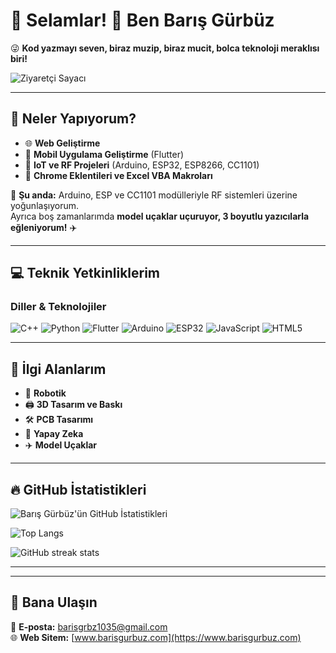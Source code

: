 # 🚀 Selamlar! 👋 Ben Barış Gürbüz

😜 **Kod yazmayı seven, biraz muzip, biraz mucit, bolca teknoloji meraklısı biri!**  

![Ziyaretçi Sayacı](https://komarev.com/ghpvc/?username=barisgrbz&label=Ziyaretçi%20Sayısı&color=brightgreen)

---

## 🚀 **Neler Yapıyorum?**
- 🌐 **Web Geliştirme**
- 📱 **Mobil Uygulama Geliştirme** (Flutter)
- 📡 **IoT ve RF Projeleri** (Arduino, ESP32, ESP8266, CC1101)
- 🧩 **Chrome Eklentileri ve Excel VBA Makroları**

🔧 **Şu anda:** Arduino, ESP ve CC1101 modülleriyle RF sistemleri üzerine yoğunlaşıyorum.  
Ayrıca boş zamanlarımda **model uçaklar uçuruyor, 3 boyutlu yazıcılarla eğleniyorum!** ✈️

---

## 💻 **Teknik Yetkinliklerim**
### **Diller & Teknolojiler**
![C++](https://img.shields.io/badge/C%2B%2B-00599C?style=for-the-badge&logo=c%2B%2B&logoColor=white)
![Python](https://img.shields.io/badge/Python-3776AB?style=for-the-badge&logo=python&logoColor=white)
![Flutter](https://img.shields.io/badge/Flutter-02569B?style=for-the-badge&logo=flutter&logoColor=white)
![Arduino](https://img.shields.io/badge/Arduino-00979D?style=for-the-badge&logo=arduino&logoColor=white)
![ESP32](https://img.shields.io/badge/ESP32-black?style=for-the-badge&logo=esp8266&logoColor=white)
![JavaScript](https://img.shields.io/badge/JavaScript-F7DF1E?style=for-the-badge&logo=javascript&logoColor=black)
![HTML5](https://img.shields.io/badge/HTML5-E34F26?style=for-the-badge&logo=html5&logoColor=white)

---

## 🎯 **İlgi Alanlarım**
- 🤖 **Robotik**
- 🖨️ **3D Tasarım ve Baskı**
- 🛠️ **PCB Tasarımı**
- 🧠 **Yapay Zeka**
- ✈️ **Model Uçaklar**

----

## 🔥 **GitHub İstatistikleri**
![Barış Gürbüz'ün GitHub İstatistikleri](https://github-readme-stats.vercel.app/api?username=barisgrbz&show_icons=true&theme=radical)

![Top Langs](https://github-readme-stats.vercel.app/api/top-langs/?username=barisgrbz&layout=compact&theme=dark)

![GitHub streak stats](https://github-readme-streak-stats.herokuapp.com/?user=barisgrbz&theme=dark)

---


---

## 📢 **Bana Ulaşın**
📧 **E-posta:** [barisgrbz1035@gmail.com](mailto:barisgrbz1035@gmail.com)  
🌐 **Web Sitem:** [www.barisgurbuz.com](https://www.barisgurbuz.com)  
